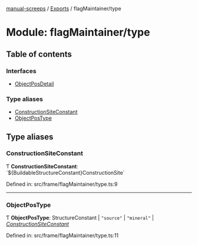 [manual-screeps](../README.md) / [Exports](../modules.md) / flagMaintainer/type

# Module: flagMaintainer/type

## Table of contents

### Interfaces

- [ObjectPosDetail](../interfaces/flagmaintainer_type.objectposdetail.md)

### Type aliases

- [ConstructionSiteConstant](flagmaintainer_type.md#constructionsiteconstant)
- [ObjectPosType](flagmaintainer_type.md#objectpostype)

## Type aliases

### ConstructionSiteConstant

Ƭ **ConstructionSiteConstant**: \`${BuildableStructureConstant}ConstructionSite\`

Defined in: src/frame/flagMaintainer/type.ts:9

___

### ObjectPosType

Ƭ **ObjectPosType**: StructureConstant \| ``"source"`` \| ``"mineral"`` \| [*ConstructionSiteConstant*](flagmaintainer_type.md#constructionsiteconstant)

Defined in: src/frame/flagMaintainer/type.ts:11
